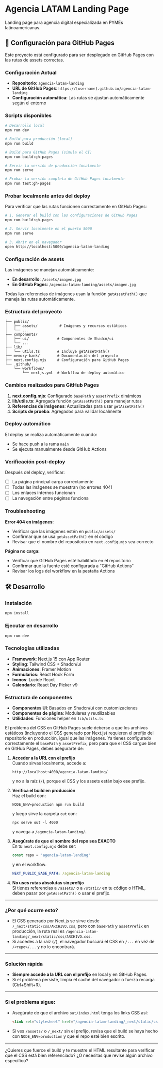 # Agencia LATAM Landing Page

Landing page para agencia digital especializada en PYMEs latinoamericanas.

## 🚀 Configuración para GitHub Pages

Este proyecto está configurado para ser desplegado en GitHub Pages con las rutas de assets correctas.

### Configuración Actual

- **Repositorio**: `agencia-latam-landing`
- **URL de GitHub Pages**: `https://[username].github.io/agencia-latam-landing`
- **Configuración automática**: Las rutas se ajustan automáticamente según el entorno

### Scripts disponibles

```bash
# Desarrollo local
npm run dev

# Build para producción (local)
npm run build

# Build para GitHub Pages (simula el CI)
npm run build:gh-pages

# Servir la versión de producción localmente
npm run serve

# Probar la versión completa de GitHub Pages localmente
npm run test:gh-pages
```

### Probar localmente antes del deploy

Para verificar que las rutas funcionen correctamente en GitHub Pages:

```bash
# 1. Generar el build con las configuraciones de GitHub Pages
npm run build:gh-pages

# 2. Servir localmente en el puerto 5000
npm run serve

# 3. Abrir en el navegador
open http://localhost:5000/agencia-latam-landing
```

### Configuración de assets

Las imágenes se manejan automáticamente:
- **En desarrollo**: `/assets/imagen.jpg`
- **En GitHub Pages**: `/agencia-latam-landing/assets/imagen.jpg`

Todas las referencias de imágenes usan la función `getAssetPath()` que maneja las rutas automáticamente.

### Estructura del proyecto

```
├── public/
│   ├── assets/          # Imágenes y recursos estáticos
│   └── ...
├── components/
│   ├── ui/             # Componentes de Shadcn/ui
│   └── ...
├── lib/
│   └── utils.ts        # Incluye getAssetPath()
├── memory-bank/        # Documentación del proyecto
├── next.config.mjs     # Configuración para GitHub Pages
└── .github/
    └── workflows/
        └── nextjs.yml  # Workflow de deploy automático
```

### Cambios realizados para GitHub Pages

1. **next.config.mjs**: Configurado `basePath` y `assetPrefix` dinámicos
2. **lib/utils.ts**: Agregada función `getAssetPath()` para manejar rutas
3. **Referencias de imágenes**: Actualizadas para usar `getAssetPath()`
4. **Scripts de prueba**: Agregados para validar localmente

### Deploy automático

El deploy se realiza automáticamente cuando:
- Se hace push a la rama `main`
- Se ejecuta manualmente desde GitHub Actions

### Verificación post-deploy

Después del deploy, verificar:
- [ ] La página principal carga correctamente
- [ ] Todas las imágenes se muestran (no errores 404)
- [ ] Los enlaces internos funcionan
- [ ] La navegación entre páginas funciona

### Troubleshooting

**Error 404 en imágenes:**
- Verificar que las imágenes estén en `public/assets/`
- Confirmar que se usa `getAssetPath()` en el código
- Revisar que el nombre del repositorio en `next.config.mjs` sea correcto

**Página no carga:**
- Verificar que GitHub Pages esté habilitado en el repositorio
- Confirmar que la fuente esté configurada a "GitHub Actions"
- Revisar los logs del workflow en la pestaña Actions

## 🛠 Desarrollo

### Instalación

```bash
npm install
```

### Ejecutar en desarrollo

```bash
npm run dev
```

### Tecnologías utilizadas

- **Framework**: Next.js 15 con App Router
- **Styling**: Tailwind CSS + Shadcn/ui
- **Animaciones**: Framer Motion
- **Formularios**: React Hook Form
- **Iconos**: Lucide React
- **Calendario**: React Day Picker v9

### Estructura de componentes

- **Componentes UI**: Basados en Shadcn/ui con customizaciones
- **Componentes de página**: Modulares y reutilizables
- **Utilidades**: Funciones helper en `lib/utils.ts` 

El problema del CSS en GitHub Pages suele deberse a que los archivos estáticos (incluyendo el CSS generado por Next.js) requieren el prefijo del repositorio en producción, igual que las imágenes. Ya tienes configurado correctamente el `basePath` y `assetPrefix`, pero para que el CSS cargue bien en GitHub Pages, debes asegurarte de:

1. **Acceder a la URL con el prefijo**  
   Cuando sirvas localmente, accede a:  
   ```
   http://localhost:4000/agencia-latam-landing/
   ```
   y no a la raíz (`/`), porque el CSS y los assets están bajo ese prefijo.

2. **Verifica el build en producción**  
   Haz el build con:
   ```
   NODE_ENV=production npm run build
   ```
   y luego sirve la carpeta `out` con:
   ```
   npx serve out -l 4000
   ```
   y navega a `/agencia-latam-landing/`.

3. **Asegúrate de que el nombre del repo sea EXACTO**  
   En tu `next.config.mjs` debe ser:
   ```js
   const repo = 'agencia-latam-landing'
   ```
   y en el workflow:
   ```yaml
   NEXT_PUBLIC_BASE_PATH: /agencia-latam-landing
   ```

4. **No uses rutas absolutas sin prefijo**  
   Si tienes referencias a `/assets/` o a `/static/` en tu código o HTML, deben pasar por `getAssetPath()` o usar el prefijo.

---

### ¿Por qué ocurre esto?

- El CSS generado por Next.js se sirve desde `/_next/static/css/ARCHIVO.css`, pero con `basePath` y `assetPrefix` en producción, la ruta real es `/agencia-latam-landing/_next/static/css/ARCHIVO.css`.
- Si accedes a la raíz (`/`), el navegador buscará el CSS en `/...` en vez de `/<repo>/...` y no lo encontrará.

---

### Solución rápida

- **Siempre accede a la URL con el prefijo** en local y en GitHub Pages.
- Si el problema persiste, limpia el caché del navegador o fuerza recarga (Ctrl+Shift+R).

---

### Si el problema sigue:

- Asegúrate de que el archivo `out/index.html` tenga los links CSS así:
  ```html
  <link rel="stylesheet" href="/agencia-latam-landing/_next/static/css/ARCHIVO.css" ...>
  ```
- Si ves `/assets/` o `/_next/` sin el prefijo, revisa que el build se haya hecho con `NODE_ENV=production` y que el repo esté bien escrito.

---

¿Quieres que fuerce el build y te muestre el HTML resultante para verificar que el CSS está bien referenciado? ¿O necesitas que revise algún archivo específico? 
